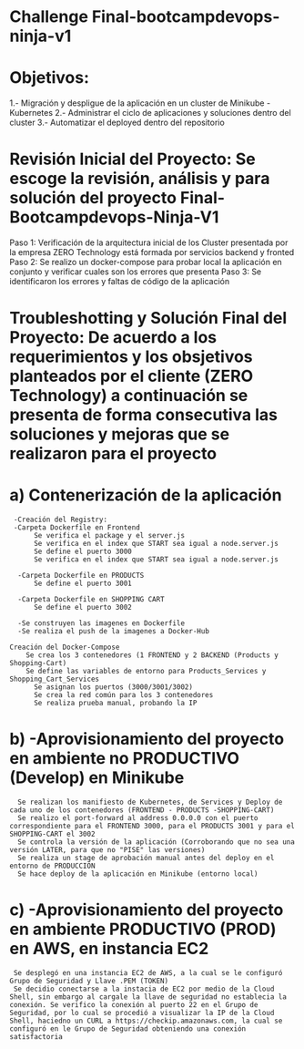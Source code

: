 # Challenge Final-bootcampdevops-ninja-v1

# Objetivos: 
  1.- Migración y despligue de la aplicación en un cluster de Minikube -Kubernetes
  2.- Administrar el ciclo de aplicaciones y soluciones dentro del cluster 
  3.- Automatizar el deployed dentro del repositorio
  
 # Revisión Inicial del Proyecto: Se escoge la revisión, análisis y para solución del proyecto Final-Bootcampdevops-Ninja-V1
 
   Paso 1: Verificación de la arquitectura inicial de los Cluster presentada por la empresa ZERO Technology  está formada por servicios backend y fronted 
   Paso 2: Se realizo un docker-compose para probar local la aplicación en conjunto y verificar cuales son los errores que presenta 
   Paso 3: Se identificaron los errores y faltas de código de la aplicación
   
 # Troubleshotting y Solución Final del Proyecto: De acuerdo a los requerimientos y los obsjetivos planteados por el cliente (ZERO Technology) a continuación se presenta  de forma consecutiva las soluciones y mejoras que se realizaron para el proyecto 
    
 # a) Contenerización de la aplicación 
      
     -Creación del Registry: 
     -Carpeta Dockerfile en Frontend
          Se verifica el package y el server.js
          Se verifica en el index que START sea igual a node.server.js
          Se define el puerto 3000
          Se verifica en el index que START sea igual a node.server.js
           
      -Carpeta Dockerfile en PRODUCTS
          Se define el puerto 3001
           
      -Carpeta Dockerfile en SHOPPING CART 
          Se define el puerto 3002
      
      -Se construyen las imagenes en Dockerfile
      -Se realiza el push de la imagenes a Docker-Hub      
           
    Creación del Docker-Compose 
        Se crea los 3 contenedores (1 FRONTEND y 2 BACKEND (Products y Shopping-Cart)
        Se define las variables de entorno para Products_Services y Shopping_Cart_Services
          Se asignan los puertos (3000/3001/3002)
          Se crea la red común para los 3 contenedores
          Se realiza prueba manual, probando la IP 

 # b) -Aprovisionamiento del proyecto en ambiente no PRODUCTIVO (Develop) en Minikube
     
      Se realizan los manifiesto de Kubernetes, de Services y Deploy de cada uno de los contenedores (FRONTEND - PRODUCTS -SHOPPING-CART)
      Se realizo el port-forward al address 0.0.0.0 con el puerto correspondiente para el FRONTEND 3000, para el PRODUCTS 3001 y para el SHOPPING-CART el 3002  
      Se controla la versión de la aplicación (Corroborando que no sea una versión LATER, para que no "PISE" las versiones)
      Se realiza un stage de aprobación manual antes del deploy en el entorno de PRODUCCIÖN
      Se hace deploy de la aplicación en Minikube (entorno local) 
          
 # c) -Aprovisionamiento del proyecto en ambiente PRODUCTIVO (PROD) en AWS, en instancia EC2         
     
     Se desplegó en una instancia EC2 de AWS, a la cual se le configuró Grupo de Seguridad y Llave .PEM (TOKEN)
     Se decidio conectarse a la instacia de EC2 por medio de la Cloud Shell, sin embargo al cargale la llave de seguridad no establecia la conexión. Se verifico la conexión al puerto 22 en el Grupo de Seguridad, por lo cual se procedió a visualizar la IP de la Cloud Shell, haciedno un CURL a https://checkip.amazonaws.com, la cual se configuró en le Grupo de Seguridad obteniendo una conexión satisfactoria 
 
     
          
          
          
          
          
          
          
          
          
          
          
          
          
          
          
          
          
          
          
